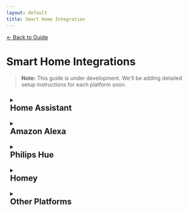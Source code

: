 ```yaml
---
layout: default
title: Smart Home Integration
---
```


<div class="back-nav">
  <a href="/">← Back to Guide</a>
</div>

# Smart Home Integrations

> **Note:** This guide is under development. We'll be adding detailed setup instructions for each platform soon.

<details markdown="1" class="expandable-section">
<summary><h2>Home Assistant</h2></summary>

Coming soon...
</details>

<details markdown="1" class="expandable-section">
<summary><h2>Amazon Alexa</h2></summary>

The GLORB can be controlled via Amazon Alexa through its built-in Alexa emulation feature. You will need an Echo device for the setup process. 

Here's how to set it up:

### GLORB Setup

1. Navigate to WLED Controls → Config → Sync Interfaces
2. Find the "Alexa Voice Assistant" section
3. Enable "Emulate Alexa device"
4. Enter your desired device name in the "Alexa invocation name" field
5. (Optional) Adjust the number of presets you want to emulate (see next section)
6. Save the configuration
7. Restart your GLORB for changes to take effect

![WLED Alexa Integration](/assets/images/wled-alexa.png){:width="80%" style="display: block; margin: 0 auto;"}

### Preset Control

You can control GLORB presets through Alexa by adjusting the "**Also emulate devices to call the first ___ presets**" setting. When you increase this number, Alexa will create separate virtual devices for each of the first X presets in the list, using the current preset name as invocation name. Make sure to use a name that Alexa can recognise easily. 

You can view and edit your preset names and IDs in WLED Controls → Presets tab. Presets are not editable in the SNRGY app yet. 

![WLED Presets](/assets/images/wled-presets.png){:width="50%" style="display: block; margin: 0 auto;"}

### Alexa Setup

Once the GLORB is configured, you'll need to add it to your Alexa app:

1. Open the Alexa app on your mobile device
2. Set up your Echo device (if not already paired)
3. Tap on "Devices" at the bottom of the screen
4. Tap the "+" (plus) icon in the top right corner
5. Select "Add Device"
6. Scroll down and select "Other" at the bottom of the list
7. Choose "WiFi"
8. Press "Discover Devices" and wait while Alexa searches
9. Your GLORB device should be discovered with the name you configured
10. Follow the on-screen instructions to complete the setup

<br>

<div class="image-grid" style="display: flex; flex-direction: column; align-items: center;">
    <div class="grid-row" style="margin-bottom: 10px; display: flex; justify-content: center;">
        <img src="/assets/images/alexa/alexa2.png" alt="Alexa Setup Step 2" style="width: 45%; margin-right: 2%; object-fit: contain;">
        <img src="/assets/images/alexa/alexa3.png" alt="Alexa Setup Step 3" style="width: 45%; object-fit: contain;">
    </div>
</div>

### External Links

For a video walkthrough of setting up WLED devices with Alexa, check out this helpful guide by Chris Maher:

<div class="video-container" style="position: relative; padding-bottom: 56.25%; height: 0; overflow: hidden; max-width: 100%; margin-bottom: 20px;">
    <iframe style="position: absolute; top: 0; left: 0; width: 80%; height: 100%; left: 50%; transform: translateX(-50%);" src="https://www.youtube.com/embed/3WrfmZXny7c" frameborder="0" allow="accelerometer; autoplay; clipboard-write; encrypted-media; gyroscope; picture-in-picture" allowfullscreen></iframe>
</div>

</details>

<details markdown="1" class="expandable-section">
<summary><h2>Philips Hue</h2></summary>

This feature allows you to set the color of your GLORB to that of one of your Hue lights. It does NOT enable individual control of your GLORB from the Hue app.

For more information about this integration for WLED devices, visit the [WLED Knowledge Base](https://kno.wled.ge/interfaces/philips-hue/).

### GLORB Setup

1. Navigate to WLED Controls → Config → Sync Interfaces
2. Scroll down to the "Philips Hue" section
3. Enter the IP address of your Hue bridge
4. Enter the Light ID of your Hue light
   > Note: Newer versions of the Hue app do not display light IDs in the "About" section of the app anymore, to find it, the app **Hue Config Viewer** is highly recommended. It is available on the [Play Store](https://play.google.com/store/apps/details?id=com.life4hue.hueconfigviewer) and [App Store](https://apps.apple.com/app/id1145977453).
5. Press save and reboot the GLORB

<div style="display: flex; justify-content: center; margin: 20px 0;">
    <img src="/assets/images/wled-philips-hue.png" alt="WLED Philips Hue Integration" style="width: 80%; object-fit: contain;">
</div>

</details>

<details markdown="1" class="expandable-section">
<summary><h2>Homey</h2></summary>

Coming soon...
</details>

<details markdown="1" class="expandable-section">
<summary><h2>Other Platforms</h2></summary>

Coming soon...
</details>

<style>
.expandable-section summary {
    cursor: pointer;
    transition: background-color 0.3s ease;
    padding: 10px;
    border-radius: 5px;
}

.expandable-section summary:hover {
    background-color: #1a1a1a;
}

.expandable-section summary h2 {
    margin: 0;
}
</style>